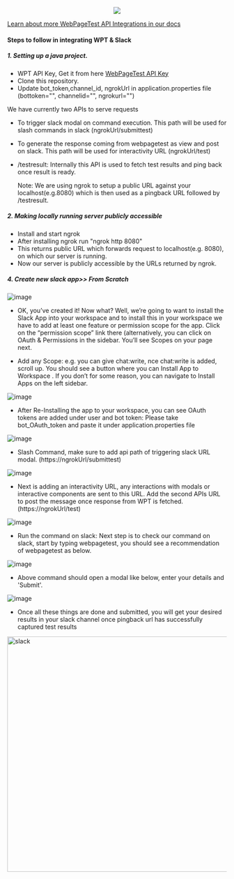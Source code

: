 <p align="center">
  <img width="" height="" src="https://camo.githubusercontent.com/3304d6a9fa86ba25fbbf14d7b31bb44382733b3292411f3f16ffa956e5c1a8a0/68747470733a2f2f646f63732e77656270616765746573742e6f72672f696d672f7770742d6e6176792d6c6f676f2e706e67">
</p>

[Learn about more WebPageTest API Integrations in our docs](https://docs.webpagetest.org/api/integrations/#officially-supported-integrations)

#### Steps to follow in integrating WPT & Slack

##### 1. Setting up a java project.
  * WPT API Key, Get it from here [WebPageTest API Key](https://app.webpagetest.org/ui/entry/wpt/signup?enableSub=true&utm_source=docs&utm_medium=github&utm_campaign=slackbot&utm_content=account)
  * Clone this repository.
  * Update bot_token,channel_id, ngrokUrl in application.properties file (bottoken="", channelid="", ngrokurl="")
  
  
 We have currently two APIs to serve requests
* To trigger slack modal on command execution. This path will be used for slash commands in slack (ngrokUrl/submittest)
* To generate the response coming from webpagetest as view and post on slack. This path will be used for interactivity URL (ngrokUrl/test)
* /testresult: Internally this API is used to fetch test results and ping back once result is ready.
  
  Note: We are using ngrok to setup a public URL against your localhost(e.g.8080) which is then used as a pingback URL followed by /testresult.

##### 2. Making locally running server publicly accessible
 * Install and start ngrok
 * After installing ngrok run "ngrok http 8080"
 * This returns public URL which forwards request to localhost(e.g. 8080), on which our server is running.
 * Now our server is publicly accessible by the URLs returned by ngrok.

##### 4. Create new slack app>> From Scratch

 ![image](https://user-images.githubusercontent.com/81590480/119186520-d288b480-ba95-11eb-9a7b-ff0e91db5968.png)


 * OK, you’ve created it! Now what? Well, we’re going to want to install the Slack App into your workspace and to install this in your workspace we have to add at least one feature or permission scope for the app. Click on the “permission scope” link there (alternatively, you can click on OAuth & Permissions in the sidebar. You’ll see Scopes on your page next.


 * Add any Scope: e.g. you can give chat:write, nce chat:write is added, scroll up. You should see a button where you can Install App to Workspace . If you don’t for some reason, you can navigate to Install Apps on the left sidebar.


 ![image](https://user-images.githubusercontent.com/81590480/119186606-f3e9a080-ba95-11eb-82da-1bd9cd3c0613.png)


 * After Re-Installing the app to your workspace, you can see OAuth tokens are added under user and bot token: Please take bot_OAuth_token and paste it under application.properties file


 ![image](https://user-images.githubusercontent.com/81590480/119186695-12e83280-ba96-11eb-8f65-6ca7adf5d8ef.png)
 
 
 * Slash Command, make sure to add api path of triggering slack URL modal. (https://ngrokUrl/submittest)
 
 
 ![image](https://user-images.githubusercontent.com/81590480/124176573-ae74b600-dacc-11eb-971e-b8f136959356.png)
 
 
 * Next is adding an interactivity URL, any interactions with modals or interactive components are sent to this URL. Add the second APIs URL to post the message once response from WPT is fetched. (https://ngrokUrl/test)
 

![image](https://user-images.githubusercontent.com/81590480/124177151-77eb6b00-dacd-11eb-8092-c1f21361da02.png)
 

* Run the command on slack:
     Next step is to check our command on slack, start by typing webpagetest, you should see a recommendation of webpagetest as below.

![image](https://user-images.githubusercontent.com/81590480/124177785-50e16900-dace-11eb-97ec-836308912e81.png)

     
 * Above command should open a modal like below, enter your details and 'Submit'.
 
![image](https://user-images.githubusercontent.com/81590480/124178027-aa499800-dace-11eb-8725-a99f5d3a3f6c.png)


 * Once all these things are done and submitted, you will get your desired results in your slack channel once pingback url has successfully captured test results  

<img width="540" alt="slack" src="https://user-images.githubusercontent.com/81590480/122232219-b2071b00-ced8-11eb-87ba-28db9e007610.PNG">

